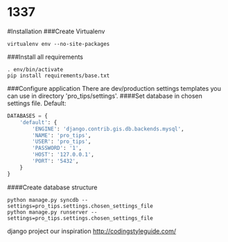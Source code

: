 1337
====
#Installation
###Create Virtualenv
```
virtualenv env --no-site-packages
```
###Install all requirements
```
. env/bin/activate
pip install requirements/base.txt
```
###Configure application
There are dev/production settings templates you can use in directory 'pro_tips/settings'.
####Set database in chosen settings file. Default:
```python
DATABASES = {
    'default': {
        'ENGINE': 'django.contrib.gis.db.backends.mysql',
        'NAME': 'pro_tips',
        'USER': 'pro_tips',
        'PASSWORD': '1',
        'HOST': '127.0.0.1',
        'PORT': '5432',
    }
}
```
####Create database structure
```
python manage.py syncdb --settings=pro_tips.settings.chosen_settings_file
python manage.py runserver --settings=pro_tips.settings.chosen_settings_file
```


django project 
our inspiration
http://codingstyleguide.com/
